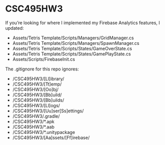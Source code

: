 # CSC495HW3

If you’re looking for where I implemented my Firebase Analytics features, I updated:
* Assets/Tetris Template/Scripts/Managers/GridManager.cs
* Assets/Tetris Template/Scripts/Managers/SpawnManager.cs
* Assets/Tetris Template/Scripts/States/GameOverState.cs
* Assets/Tetris Template/Scripts/States/GamePlayState.cs
* Assets/Scripts/FirebaseInit.cs

The .gitignore for this repo ignores:
* /CSC495HW3/\[Ll]ibrary/
* /CSC495HW3/\[Tt]emp/
* /CSC495HW3/\[Oo]bj/
* /CSC495HW3/\[Bb]uild/
* /CSC495HW3/\[Bb]uilds/
* /CSC495HW3/\[Ll]ogs/
* /CSC495HW3/\[Uu]ser\[Ss]ettings/
* /CSC495HW3/.gradle/
* /CSC495HW3/\*.apk
* /CSC495HW3/\*.aab
* /CSC495HW3/\*.unitypackage
* /CSC495HW3/\[Aa]ssets/\[Ff]irebase/
